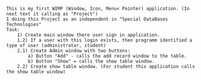 	This is my first WIMP (Window, Icon, Menu< Pointer) application. (In next text it calling as "Project")
	I doing this Project as an independent in "Special DataBases Technologies"
	Task:
		1) Create main window there user sign in application.
		1.2) If a user with this login exists, then programm identified a type of user (administrator, student)
		2.1) Create Admin window with two buttons: 
			a) Button "Add" - calls the add record window to the table.
			b) Button "Show" = calls the show table window.
		2.2) Create show table window. (For student this application calls the show table window)